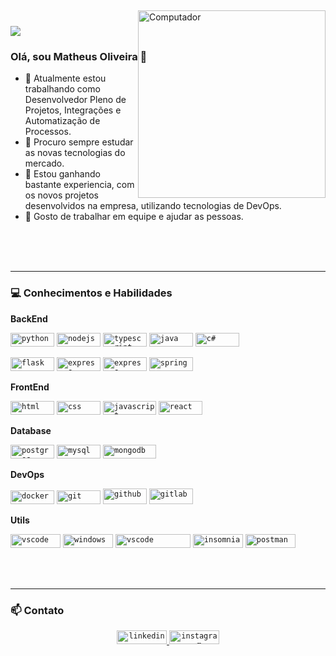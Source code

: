 ![](https://komarev.com/ghpvc/?username=MatheusVp2&color=006bed)


### Olá, sou Matheus Oliveira 👋

<img src="https://raw.githubusercontent.com/MicaelliMedeiros/micaellimedeiros/master/image/computer-illustration.png" min-width="400px" max-width="400px" width="300px" align="right" alt="Computador" style="margin-top: -100px">

<p align="left" >
  <ul>
    <li>🔭 Atualmente estou trabalhando como Desenvolvedor Pleno de Projetos, Integrações e Automatização de Processos.</li>
    <li>🤔 Procuro sempre estudar as novas tecnologias do mercado.</li>
    <li>💬 Estou ganhando bastante experiencia, com os novos projetos desenvolvidos na empresa, utilizando tecnologias de DevOps.</li>
    <li>🌱 Gosto de trabalhar em equipe e ajudar as pessoas.</li>
  </ul>
</p>

<br />
<br />
<br />

---

### 💻 Conhecimentos e Habilidades

**BackEnd**
<p>
  <code><img src="https://img.shields.io/badge/Python-14354C?style=for-the-badge&logo=python&logoColor=white"         alt="python"      width="70" height="22"/></code>
  <code><img src="https://img.shields.io/badge/Node.js-43853D?style=for-the-badge&logo=node.js&logoColor=white"       alt="nodejs"      width="70" height="22"/></code>
  <code><img src="https://img.shields.io/badge/TypeScript-007ACC?style=for-the-badge&logo=typescript&logoColor=white" alt="typescript"  width="70" height="22"/></code>
  <code><img src="https://img.shields.io/badge/Java-ED8B00?style=for-the-badge&logo=java&logoColor=white"             alt="java"        width="70" height="22"/></code>
  <code><img src="https://img.shields.io/badge/C%23-239120?style=for-the-badge&logo=c-sharp&logoColor=white"          alt="c#"          width="70" height="22"/></code>
  <p>
    <code><img src="https://img.shields.io/badge/Flask-000000?style=for-the-badge&logo=flask&logoColor=white"   alt="flask"   width="70" height="22"/></code>
    <code><img src="https://img.shields.io/badge/Express.js-404D59?style=for-the-badge"                         alt="express" width="70" height="22"/></code>
    <code><img src="https://img.shields.io/badge/Express.js-404D59?style=for-the-badge"                         alt="express" width="70" height="22"/></code>
    <code><img src="https://img.shields.io/badge/Spring-6DB33F?style=for-the-badge&logo=spring&logoColor=white" alt="spring"  width="70" height="22"/></code>
  </p>
</p>

**FrontEnd**
<p>
  <code><img src="https://img.shields.io/badge/HTML5-E34F26?style=for-the-badge&logo=html5&logoColor=white"            alt="html"       width="70" height="22"/></code>
  <code><img src="https://img.shields.io/badge/CSS3-1572B6?style=for-the-badge&logo=css3&logoColor=white"              alt="css"        width="70" height="22"/></code>
  <code><img src="https://img.shields.io/badge/JavaScript-323330?style=for-the-badge&logo=javascript&logoColor=F7DF1E" alt="javascript" width="85" height="22"/></code>
  <code><img src="https://img.shields.io/badge/React-20232A?style=for-the-badge&logo=react&logoColor=61DAFB"           alt="react"      width="70" height="22"/></code>
</p>

**Database**
<p>
  <code><img src="https://img.shields.io/badge/PostgreSQL-316192?style=for-the-badge&logo=postgresql&logoColor=white" alt="postgres" width="70" height="22"/></code>
  <code><img src="https://img.shields.io/badge/MySQL-00000F?style=for-the-badge&logo=mysql&logoColor=white"           alt="mysql"    width="70" height="22"/></code>
  <code><img src="https://img.shields.io/badge/MongoDB-4EA94B?style=for-the-badge&logo=mongodb&logoColor=white"       alt="mongodb"  width="85" height="22"/></code>
</p>

**DevOps** <br/>
<p>
  <code><img src="https://img.shields.io/badge/Docker-2496ED?style=for-the-badge&logo=docker&logoColor=white" alt="docker" width="70" height="22"/></code>
  <code><img src="https://img.shields.io/badge/Git-E34F26?style=for-the-badge&logo=git&logoColor=white"       alt="git"    width="70" height="22"/></code>
  <code><img src="https://img.shields.io/badge/GitHub-100000?style=for-the-badge&logo=github&logoColor=white" alt="github" width="70" height="25"/></code>
  <code><img src="https://img.shields.io/badge/GitLab-330F63?style=for-the-badge&logo=gitlab&logoColor=white" alt="gitlab" width="70" height="25"/></code>
</p>


**Utils**
<p>
  <code><img src="https://img.shields.io/badge/Linux-E34F26?style=for-the-badge&logo=linux&logoColor=black"                               alt="vscode"   width="80" height="22"/></code>
  <code><img src="https://img.shields.io/badge/Windows-017AD7?style=for-the-badge&logo=windows&logoColor=white"                           alt="windows"  width="80" height="22"/></code>
  <code><img src="https://img.shields.io/badge/Visual_studio_code-0078D4?style=for-the-badge&logo=visual%20studio%20code&logoColor=white" alt="vscode"   width="120" height="22"/></code>
  <code><img src="https://img.shields.io/badge/-Insomnia-333333?style=flat&logo=insomnia"                                                 alt="insomnia" width="80" height="22"/></code>
  <code><img src="https://img.shields.io/badge/-Postman-333333?style=flat&logo=postman"                                                   alt="postman"  width="80" height="22"/></code>
</p>

<br />
<br />

---

### 📫 Contato
<p align="center">
  <a href="https://www.linkedin.com/in/matheus-o-f-ribeiro" target="_blank">
    <code><img src="https://img.shields.io/badge/LinkedIn-0077B5?style=for-the-badge&logo=linkedin&logoColor=white"  alt="linkedin"  width="80" height="22"/></code>
  </a>
  <a href="https://www.instagram.com/matheus.o.f.r" target="_blank">
    <code><img src="https://img.shields.io/badge/Instagram-E4405F?style=for-the-badge&logo=instagram&logoColor=white"  alt="instagram"  width="80" height="22"/></code>
  </a>
</p>
